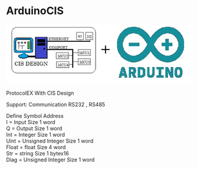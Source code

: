 # ArduinoCIS 
![](https://github.com/ToonAutomation/ArduinoCIS/blob/master/LogoJoin.jpg?raw=true)




ProtocolEX With CIS Design

Support:
Communication RS232 , RS485 

Define Symbol Address                                     
I = Input               Size 1 word       
Q = Output              Size 1 word        
Int = Integer           Size 1 word        
Uint = Unsigned Integer Size 1 word        
Float = float           Size 4 word        
Str = string            Size 1 bytex16     
Diag = Unsigned Integer Size 1 word        

